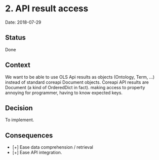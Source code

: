 # 2. API result access

Date: 2018-07-29

## Status

Done

## Context

We want to be able to use OLS Api results as objects (Ontology, Term, ...) instead of standard coreapi Document objects.
Coreapi API results are Document (a kind of OrderedDict in fact). making access to property annoying for programmer, 
having to know expected keys.

## Decision

To implement.

## Consequences

- [+] Ease data comprehension / retrieval
- [+] Ease API integration.

